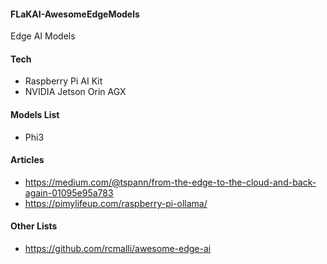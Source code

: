 #### FLaKAI-AwesomeEdgeModels

Edge AI Models

#### Tech

* Raspberry Pi AI Kit
* NVIDIA Jetson Orin AGX


#### Models List

* Phi3


#### Articles

* https://medium.com/@tspann/from-the-edge-to-the-cloud-and-back-again-01095e95a783
* https://pimylifeup.com/raspberry-pi-ollama/

#### Other Lists

* https://github.com/rcmalli/awesome-edge-ai
